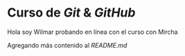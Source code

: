 # Curso de _Git_ & _GitHub_

Hola soy Wilmar probando en línea con el curso con Mircha

Agregando más contenido al _README.md_
